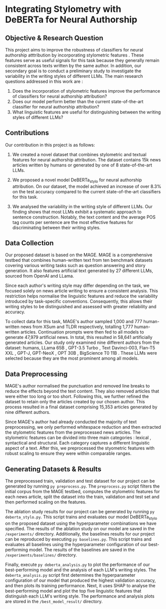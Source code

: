 # Integrating Stylometry with DeBERTa for Neural Authorship

## Objective & Research Question

This project aims to improve the robustness of classifiers for neural authorship atttribution by incorporating stylometric features . These features serve as useful signals for this task because they generally remain consistent across texts written by the same author. In addition, our secondary goal is to conduct a preliminary study to investigate the variability in the writing styles of different LLMs. The main research questions addressed in this work are :

1. Does the incorporation of stylometric features improve the performance of classifiers for neural authorship attribution?
2. Does our model perform better than the current state-of-the-art classifier for neural authorship attribution?
3. What linguistic features are useful for distinguishing between the writing styles of different LLMs?

## Contributions

Our contribution in this project is as follows:

1. We created a novel dataset that combines stylometric and textual features for neural authorship attribution. The dataset contains 15k news articles written by humans or generated by one of 8 state-of-the-art LLMs.

2. We proposed a novel model DeBERTa<sub>stylo</sub> for neural authorship attribution. On our dataset, the model achieved an increase of over 8.3\% on the test accuracy compared to the current state-of-the-art classifiers for this task.

3. We analysed the variability in the writing style of different LLMs. Our finding shows that most LLMs exhibit a systematic approach to sentence construction. Notably, the text content and the average POS tag counts per sentence are the most effective features for discriminating between their writing styles.

## Data Collection

Our proposed dataset is based on the MAGE. MAGE is a comprehensive testbed that combines human-written text from ten benchmark datasets covering various writing tasks such as question answering and story generation. It also features artificial text generated by 27 different LLMs, sourced from OpenAI and LLama.

Since each author's writing style may differ depending on the task, we focused solely on news article writing to ensure a consistent analysis. This restriction helps normalise the linguistic features and reduce the variability introduced by task-specific conventions. Consequently, this allows their writing styles to be distinguished and assessed with greater reliability and accuracy.

To collect data for this task, MAGE's author sampled 1,000 and 777 human-written news from XSum and TLDR respectively, totalling 1,777 human-written articles. Continuation prompts were then fed to all models to generate 47,979 artificial news. In total, this resulted in 58,641 artificially generated articles. Our study only examined nine different authors from the dataset: humans, LLama 65B , GPT-3.5 Turbo , Text Davinci-003, Flan-T5 XXL , GPT-J, GPT-NeoX , OPT 30B , BigScience T0 11B . These LLMs were selected because they are the most prominent among all models.

## Data Preprocessing

MAGE's author normalised the punctuation and removed line breaks to reduce the effects beyond the text content. They also removed articles that were either too long or too short. Following this, we further refined the dataset to retain only the articles created by our chosen author. This process resulted in a final dataset comprising 15,353 articles generated by nine different authors.

Since MAGE's author had already conducted the majority of text preprocessing, we only performed whitespace reduction and then extracted the stylometric features from the preprocessed news articles. The stylometric features can be divided into three main categories : lexical , syntactical and structural. Each category captures a different linguistic aspect of a text. After this, we preprocessed the styometric features with robust scaling to ensure they were within comparable ranges.

## Generating Datasets & Results

The preprocessed train, validation and test dataset for our project can be generated by running `py preprocess.py`. The `preprocess.py` script filters the initial corpus from the MAGE testbed, computes the stylometric features for each news article, split the dataset into the train, validation and test set and then performed scaling on the features.

The ablation study results for our project can be generated by running `py deberta_stylo.py`. This script trains and evaluates our model DeBERTa<sub>stylo</sub> on the proposed dataset using the hyperparameter combinations we have specified. The results of the ablation study on our model are saved in the `/experiments/` directory. Additionally, the baselines results for our project can be reproduced by executing `py baselines.py`. This script trains and evaluates all baselines using the hyperparameter configuration of our best-performing model. The results of the baselines are saved in the `/experiments/baselines/` directory.

Finally, execute `py deberta_analysis.py` to plot the performance of our best-performing model and the analysis of each LLM's writing styles. The `deberta_analysis.py` script first determines the hyperparameter configuration of our model that produced the highest validation accuracy, and then plots its training performance. Next, it uses SHAP to analyse the best-performing model and plot the top five linguistic features that distinguish each LLM's writing style. The performance and analysis plots are stored in the `/best_model_result/` directory.
